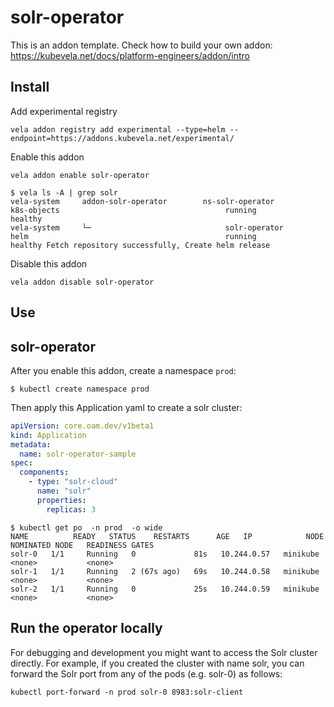 # solr-operator

This is an addon template. Check how to build your own addon: https://kubevela.net/docs/platform-engineers/addon/intro

## Install

Add experimental registry
```
vela addon registry add experimental --type=helm --endpoint=https://addons.kubevela.net/experimental/
```

Enable this addon
```
vela addon enable solr-operator
```

```shell
$ vela ls -A | grep solr
vela-system     addon-solr-operator        ns-solr-operator                   k8s-objects                                     running         healthy
vela-system     └─                              solr-operator                      helm                                            running         healthy Fetch repository successfully, Create helm release
```

Disable this addon
```
vela addon disable solr-operator
```

## Use
## solr-operator

After you enable this addon, create a namespace `prod`:

```shell
$ kubectl create namespace prod
```

Then apply this Application yaml to create a solr cluster:

```yaml
apiVersion: core.oam.dev/v1beta1
kind: Application
metadata:
  name: solr-operator-sample
spec:
  components:
    - type: "solr-cloud"
      name: "solr"
      properties:
        replicas: 3
```

```shell
$ kubectl get po  -n prod  -o wide
NAME          READY   STATUS    RESTARTS      AGE   IP            NODE       NOMINATED NODE   READINESS GATES
solr-0   1/1     Running   0             81s   10.244.0.57   minikube   <none>           <none>
solr-1   1/1     Running   2 (67s ago)   69s   10.244.0.58   minikube   <none>           <none>
solr-2   1/1     Running   0             25s   10.244.0.59   minikube   <none>           <none>
```

## Run the operator locally

For debugging and development you might want to access the Solr cluster directly. For example, if you created the cluster with name solr, you can forward the Solr port from any of the pods (e.g. solr-0) as follows:

```shell
kubectl port-forward -n prod solr-0 8983:solr-client
```
